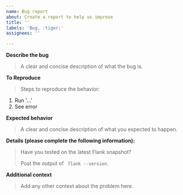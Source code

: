 ```yaml
---
name: Bug report
about: Create a report to help us improve
title: ''
labels: 'Bug, :tiger:'
assignees: ''

---
```


**Describe the bug**
> A clear and concise description of what the bug is.



**To Reproduce**
> Steps to reproduce the behavior:

1. Run '...'
2. See error

**Expected behavior**
> A clear and concise description of what you expected to happen.



**Details (please complete the following information):**
> Have you tested on the latest Flank snapshot?
>
> Post the output of ` flank --version`.



**Additional context**
> Add any other context about the problem here.


